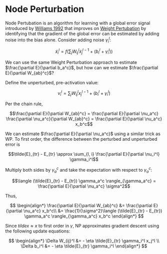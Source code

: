 # Node Perturbation

Node Pertubation is an algorithm for learning with a global error signal introduced by
[Williams 1992](../papers/Williams_1992_Simple_Statistical_Gradient_Following_Algorithms.pdf)
that improves on [Weight Pertubation](weight_perturbation.md) by identifying that the gradient 
of the global error can be estimated by adding noise into the bias alone. Consider adding noise $\gamma_i^l$:

$$\tilde{x}_i^l = f \Big(\sum_j W_{ij}^l \tilde{x}_j^{l-1} + (b_i^l + \gamma_i^l) \Big) $$

We can use the same Weight Perturbation approach to estimate $\frac{\partial E}{\partial b_a^c}$,
but how can we estimate $\frac{\partial E}{\partial W_{ab}^c}$?

Define the unperturbed, pre-activation value:

$$\nu_i^l = \sum_j W_{ij}^l x_j^{l-1} + (b_i^l + \gamma_i^l)$$

Per the chain rule,

$$\frac{\partial E}{\partial W_{ab}^c} =
\frac{\partial E}{\partial \nu_a^c} \frac{\partial \nu_a^c}{\partial W_{ab}^c}
= \frac{\partial E}{\partial \nu_a^c} x_b^c$$

We can estimate $\frac{\partial E}{\partial \nu_a^c}$ using a similar trick as WP.
To first order, the difference between the perturbed and unperturbed error is

$$\tilde{E}_{tr} - E_{tr} \approx \sum_{l, i} \frac{\partial E}{\partial \nu_i^l} \gamma_i^l$$

Multiply both sides by $\gamma_a^c$ and take the expectation with respect to $\gamma_a^c$:

$$\langle (\tilde{E}_{tr} - E_{tr}) \gamma_a^c \rangle_{\gamma_a^c} =  \frac{\partial E}{\partial \nu_a^c} \sigma^2$$

Thus,

$$
\begin{align*}
\frac{\partial E}{\partial W_{ab}^c}
&= \frac{\partial E}{\partial \nu_a^c} x_b^c\\
&= \frac{1}{\sigma^2}\langle (\tilde{E}_{tr} - E_{tr}) \gamma_a^c \rangle_{\gamma_a^c} x_b^c
\end{align*}
$$


Since $tilde{x} \approx x$ to first order in $\gamma$, NP approximates gradient descent
using the following update equations:

$$
\begin{align*}
\Delta W_{ij}^l &= - \eta \tilde{E}_{tr} \gamma_i^l x_j^l \\
\Delta b_i^l &= - \eta \tilde{E}_{tr} \gamma_i^l
\end{align*}
$$
